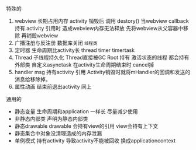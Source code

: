 特殊的
1. webview 
 长期占用内存 activity 销毁后 调用 destory()
当webview callback 持有 activity 引用时 造成webview内存无法释放  先将webview从父容器中移除 再销毁webview
2. 广播注册与反注册 数据库关闭
``线程类``
3. 定时器 生命周期比activity长 thread timer timertask
4. Thread 子线程持久化 Thread直接被GC Root 持有 激活状态的线程 都会持有外部类
  自定义asynctask 在activity生命周期结束时 cancel掉
5. handler msg 持有activity 引用 
    Activity销毁时就将mHandler的回调和发送的消息给移除掉。
6. 属性动画 结束前退出activity 同上

通用的
* 静态变量 生命周期和application 一样长  尽量减少使用
* 非静态内部类 声明为静态内部类
* 静态drawable drawable 会持有view的引用 view会持有上下文
* 静态集合中对象没清理造成的内存泄漏
* 单例模式  持有activity 导致activity不能被回收  换成applicationcontext
